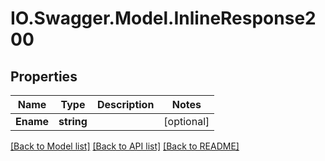 # IO.Swagger.Model.InlineResponse200
## Properties

Name | Type | Description | Notes
------------ | ------------- | ------------- | -------------
**Ename** | **string** |  | [optional] 

[[Back to Model list]](../README.md#documentation-for-models) [[Back to API list]](../README.md#documentation-for-api-endpoints) [[Back to README]](../README.md)

